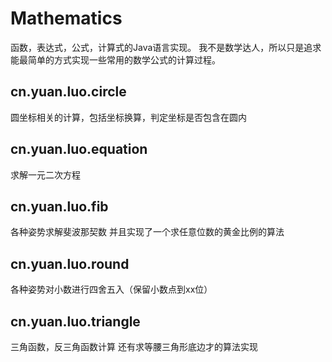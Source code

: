 # Mathematics
函数，表达式，公式，计算式的Java语言实现。
我不是数学达人，所以只是追求能最简单的方式实现一些常用的数学公式的计算过程。

## cn.yuan.luo.circle
圆坐标相关的计算，包括坐标换算，判定坐标是否包含在圆内

## cn.yuan.luo.equation
求解一元二次方程

## cn.yuan.luo.fib
各种姿势求解斐波那契数
并且实现了一个求任意位数的黄金比例的算法

## cn.yuan.luo.round
各种姿势对小数进行四舍五入（保留小数点到xx位）

## cn.yuan.luo.triangle
三角函数，反三角函数计算
还有求等腰三角形底边才的算法实现